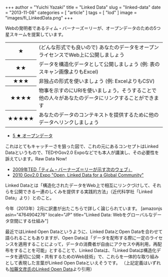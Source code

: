 +++
author = "Yuichi Yazaki"
title = "Linked Data"
slug = "linked-data"
date = "2013-11-08"
categories = [
    "article"
]
tags = [
    "lod"
]
image = "images/fi_LinkedData.png"
+++

Webの発明者であるティム・バーナーズ＝リーが、オープンデータのための5つ星スキームを提案しています。

<table class="table-single"><colgroup></colgroup><colgroup></colgroup><tbody><tr><th>★</th><td>(どんな形式でも良いので) あなたのデータをオープンライセンスでWeb上に公開しましょう</td></tr><tr><th>★★</th><td>データを構造化データとして公開しましょう (例: 表のスキャン画像よりもExcel)</td></tr><tr><th>★★★</th><td>非独占の形式を使いましょう (例: ExcelよりもCSV)</td></tr><tr><th>★★★★</th><td>物事を示すのにURIを使いましょう，そうすることで他の人々があなたのデータにリンクすることができます</td></tr><tr><th>★★★★★</th><td>あなたのデータのコンテキストを提供するために他のデータへリンクしましょう</td></tr></tbody></table>

- [5 ★ オープンデータ](http://5stardata.info/ja/)

これはとてもキャッチーさを狙った図で、これの元にあるコンセプトはLinked Dataというもので、TEDやGov2.0 Expoなどでも本人が講演し、その必要性を訴えています。Raw Data Now!

- [2009年TED「ティム・バーナーズ＝リーが示す次のウェブ」](http://www.ted.com/talks/tim_berners_lee_on_the_next_web.html)
- [2010 Gov2.0 Expo "Open, Linked Data for a Global Community"](http://www.youtube.com/watch?v=ga1aSJXCFe0)

Linked Dataとは「構造化されたデータをWeb上で相互にリンクづけして、それらを公開できる一連のしくみを提供する実践的方法」（近代科学社「Linked Data」より）とのこと。

今年（2013年）2月に訳書が出たこちらで詳しく論じられています。 \[amazonjs asin="4764904276" locale="JP" title="Linked Data: Webをグローバルなデータ空間にする仕組み"\]

最近ではLinked Open Dataというように、Linked DataとOpen Dataを合わせて語られることもありますが、Open Dataは「データを配布する際に一定のライセンスを適用することによって，データの消費者が自由にアクセスや再利用，再配布をすることを可能」とすることで、Linked Dataは、「Linked Dataは構造化データを適切に公開・共有するためのWeb技術」で、これらを一体的な取り組みとして表現した言葉がLinked Open Dataといえそうです。 （上記定義はいずれも[加藤文彦氏のLinked Open Data](http://www.ai-gakkai.or.jp/my-bookmark_vol28-no5/)より引用）
